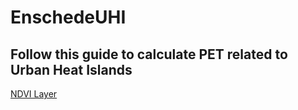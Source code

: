 # EnschedeUHI

## Follow this guide to calculate PET related to Urban Heat Islands

[NDVI Layer](/GetNDVI.md)
